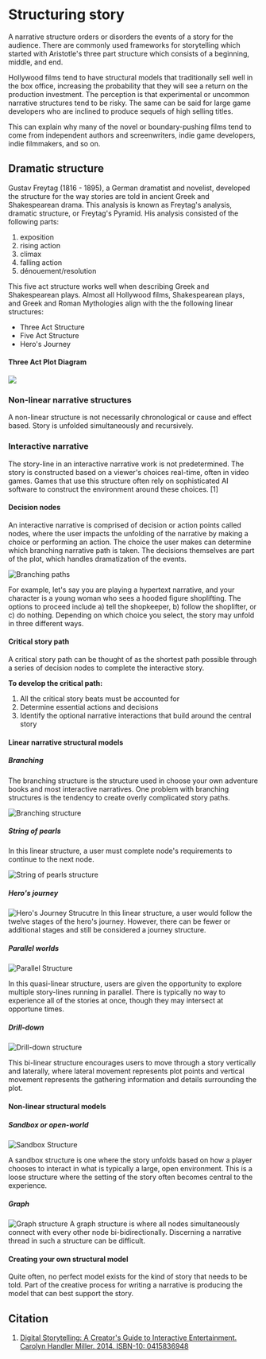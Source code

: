 # Structuring story

A narrative structure orders or disorders the events of a story for the audience. There are commonly used frameworks for storytelling which started with Aristotle's three part structure which consists of a beginning, middle, and end.

Hollywood films tend to have structural models that traditionally sell well in the box office, increasing the probability that they will see a return on the production investment. The perception is that experimental or uncommon narrative structures tend to be risky. The same can be said for large game developers who are inclined to produce sequels of high selling titles.

This can explain why many of the novel or boundary-pushing films tend to come from independent authors and screenwriters, indie game developers, indie filmmakers, and so on.

## Dramatic structure

Gustav Freytag (1816 - 1895), a German dramatist and novelist, developed the structure for the way stories are told in ancient Greek and Shakespearean drama. This analysis is known as Freytag's analysis, dramatic structure, or Freytag's Pyramid. His analysis consisted of the following parts:

1. exposition
2. rising action
3. climax
4. falling action
5. dénouement/resolution

This five act structure works well when describing Greek and Shakespearean plays. Almost all Hollywood films, Shakespearean plays, and Greek and Roman Mythologies align with the the following linear structures:

- Three Act Structure
- Five Act Structure
- Hero's Journey

#### Three Act Plot Diagram

![](plot_diagram_reverse2.png)

### Non-linear narrative structures
A non-linear structure is not necessarily chronological or cause and effect based. Story is unfolded simultaneously and recursively.

### Interactive narrative
The story-line in an interactive narrative work is not predetermined. The story is constructed based on a viewer's choices real-time, often in video games. Games that use this structure often rely on sophisticated AI software to construct the environment around these choices. [1]

#### Decision nodes
An interactive narrative is comprised of decision or action points called nodes, where the user impacts the unfolding of the narrative by making a choice or performing an action. The choice the user makes can determine which branching narrative path is taken. The decisions themselves are part of the plot, which handles dramatization of the events.


![Branching paths](../assets/interactive-narrative-branching-paths.png)

For example, let's say you are playing a hypertext narrative, and your character is a young woman who sees a hooded figure shoplifting. The options to proceed include a) tell the shopkeeper, b) follow the shoplifter, or c) do nothing. Depending on which choice you select, the story may unfold in three different ways.

#### Critical story path 

A critical story path can be thought of as the shortest path possible through a series of decision nodes to complete the interactive story.

**To develop the critical path:**

1. All the critical story beats must be accounted for
2. Determine essential actions and decisions
3. Identify the optional narrative interactions that build around the central story

#### Linear narrative structural models
##### Branching

The branching structure is the structure used in choose your own adventure books and most interactive narratives. One problem with branching structures is the tendency to create overly complicated story paths.

![Branching structure](../assets/narrative-branching-structure.png)


##### String of pearls

In this linear structure, a user must complete node's requirements to continue to the next node.

![String of pearls structure](../assets/narrative-string-of-pearls-structure.png)

##### Hero's journey

![Hero's Journey Strucutre](../assets/narrative-journey-structure.png)
In this linear structure, a user would follow the twelve stages of the hero's journey. However, there can be fewer or additional stages and still be considered a journey structure.

##### Parallel worlds

![Parallel Structure](../assets/narrative-parallel-structure.png)

In this quasi-linear structure, users are given the opportunity to explore multiple story-lines running in parallel. There is typically no way to experience all of the stories at once, though they may intersect at opportune times.

##### Drill-down
![Drill-down structure](../assets/narrative-drill-down-structure.png)

This bi-linear structure encourages users to move through a story vertically and laterally, where lateral movement represents plot points and vertical movement represents the gathering information and details surrounding the plot.

#### Non-linear structural models

##### Sandbox or open-world


![Sandbox Structure](../assets/narrative-sandbox-structure.png)


A sandbox structure is one where the story unfolds based on how a player chooses to interact in what is typically a large, open environment. This is a loose structure where the setting of the story often becomes central to the experience.

##### Graph
![Graph structure](../assets/narrative-graph-structure.png)
A graph structure is where all nodes simultaneously connect with every other node bi-bidirectionally. Discerning a narrative thread in such a structure can be difficult.

#### Creating your own structural model

Quite often, no perfect model exists for the kind of story that needs to be told. Part of the creative process for writing a narrative is producing the model that can best support the story.


## Citation
1. [Digital Storytelling: A Creator's Guide to Interactive Entertainment. Carolyn Handler Miller. 2014. ISBN-10: 0415836948](http://www.amazon.com/Digital-Storytelling-creators-interactive-entertainment/dp/0415836948)

